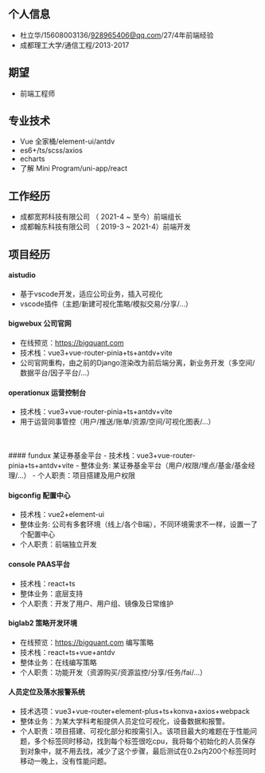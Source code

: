 
## 个人信息
- 杜立华/15608003136/928965406@qq.com/27/4年前端经验
- 成都理工大学/通信工程/2013-2017
## 期望
- 前端工程师
## 专业技术
- Vue 全家桶/element-ui/antdv
- es6+/ts/scss/axios
- echarts
- 了解 Mini Program/uni-app/react
## 工作经历
- 成都宽邦科技有限公司 （ 2021-4 ~ 至今）前端组长
- 成都翰东科技有限公司 （ 2019-3 ~ 2021-4）前端开发
## 项目经历
#### aistudio 
- 基于vscode开发，适应公司业务，插入可视化
- vscode插件（主题/新建可视化策略/模拟交易/分享/...）
#### bigwebux 公司官网
- 在线预览：https://bigquant.com
- 技术栈：vue3+vue-router-pinia+ts+antdv+vite
- 公司官网重构，由之前的Django渲染改为前后端分离，新业务开发（多空间/数据平台/因子平台/...）
#### operationux 运营控制台
- 技术栈：vue3+vue-router-pinia+ts+antdv+vite
- 用于运营同事管控（用户/推送/账单/资源/空间/可视化图表/...）


<br />
<br />
#### fundux 某证券基金平台
- 技术栈：vue3+vue-router-pinia+ts+antdv+vite
- 整体业务: 某证券基金平台（用户/权限/埋点/基金/基金经理/...）
- 个人职责：项目搭建及用户权限

#### bigconfig 配置中心
- 技术栈：vue2+element-ui
- 整体业务: 公司有多套环境（线上/各个B端），不同环境需求不一样，设置一了个配置中心
- 个人职责：前端独立开发
#### console PAAS平台
- 技术栈：react+ts
- 整体业务：底层支持
- 个人职责：开发了用户、用户组、镜像及日常维护
#### biglab2 策略开发环境
- 在线预览：https://bigquant.com  编写策略
- 技术栈：react+ts+vue+antdv
- 整体业务：在线编写策略
- 个人职责：功能开发（资源购买/资源监控/分享/任务/fai/...）
#### 人员定位及落水报警系统
- 技术选项：vue3+vue-router+element-plus+ts+konva+axios+webpack
- 整体业务：为某大学科考船提供人员定位可视化，设备数据和报警。
- 个人职责：项目搭建、可视化部分和按需引入。该项目最大的难题在于性能问题，多个标签同时移动，找到每个标签很吃cpu，我将每个初始化的人员保存到对象中，就不用去找，减少了这个步骤，最后测试在0.2s内200个标签同时移动一晚上，没有性能问题。
